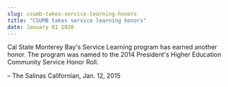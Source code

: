 ```yaml
---
slug: csumb-takes-service-learning-honors
title: "CSUMB takes service learning honors"
date: January 01 2020
---
```


<p>Cal State Monterey Bay's Service Learning program has earned another honor. The program was named to the 2014 President's Higher Education Community Service Honor Roll.
</p><p>– The Salinas Californian, Jan. 12, 2015
</p>
